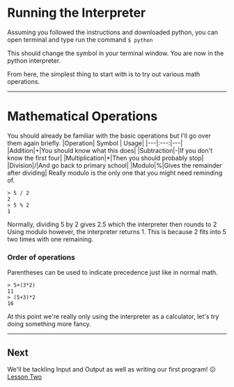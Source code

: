 # Running the Interpreter
Assuming you followed the instructions and downloaded python, you can open terminal and type run the command
`$ python`

This should change the symbol in your terminal window.
You are now in the python interpreter.

From here, the simplest thing to start with is to try out various math operations.

---

# Mathematical Operations
You should already be familiar with the basic operations but I'll go over them again briefly.
|Operation| Symbol | Usage|
|---|:---:|---|
|Addition|+|You should know what this does|
|Subtraction|-|If you don't know the first four|
|Multiplication|*|Then you should probably stop|
|Division|/|And go back to primary school|
|Modulo|%|Gives the remainder after dividing|
Really modulo is the only one that you might need reminding of.
```
> 5 / 2
2
> 5 % 2
1
```
Normally, dividing 5 by 2 gives 2.5 which the interpreter then rounds to 2
Using modulo however, the interpreter returns 1. This is because 2 fits into 5 two times with one remaining.

### Order of operations

Parentheses can be used to indicate precedence just like in normal math.
```
> 5+(3*2)
11
> (5+3)*2
16
```
At this point we're really only using the interpreter as a calculator, let's try doing something more fancy.

---

## Next
We'll be tackling Input and Output as well as writing our first program! 😖
[Lesson Two](https://github.com/MoF-Dev/learningpython/tree/master/Lessons/lesson1)
